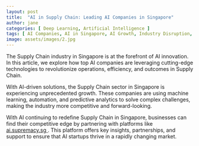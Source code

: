 ```yaml
---
layout: post
title:  "AI in Supply Chain: Leading AI Companies in Singapore"
author: jane
categories: [ Deep Learning, Artificial Intelligence ]
tags: [ AI Companies, AI in Singapore, AI Growth, Industry Disruption, AI in Asia ]
image: assets/images/2.jpg
---
```


The Supply Chain industry in Singapore is at the forefront of AI innovation. In this article, we explore how top AI companies are leveraging cutting-edge technologies to revolutionize operations, efficiency, and outcomes in Supply Chain.

With AI-driven solutions, the Supply Chain sector in Singapore is experiencing unprecedented growth. These companies are using machine learning, automation, and predictive analytics to solve complex challenges, making the industry more competitive and forward-looking.

With AI continuing to redefine Supply Chain in Singapore, businesses can find their competitive edge by partnering with platforms like <a href="https://ai.supremacy.sg" target="_blank"> ai.supremacy.sg </a>. This platform offers key insights, partnerships, and support to ensure that AI startups thrive in a rapidly changing market.

